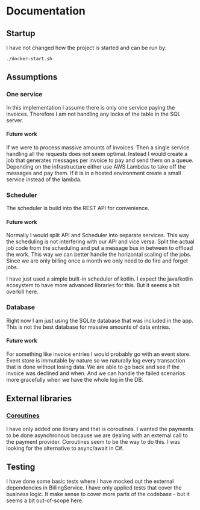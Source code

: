 # Documentation

## Startup

I have not changed how the project is started and can be run by:

`./docker-start.sh`

## Assumptions

### One service
In this implementation I assume there is only one service paying the invoices. 
Therefore I am not handling any locks of the table in the SQL server.

#### Future work
If we were to process massive amounts of invoices.
Then a single service handling all the requests does not seem optimal. Instead I would
create a job that generates messages per invoice to pay and send them on a queue.
Depending on the infrastructure either use AWS Lambdas to take off the messages and 
pay them. If it is in a hosted environment create a small service instead of the lambda. 

### Scheduler
The scheduler is build into the REST API for convenience. 

#### Future work
Normally I would split API and Scheduler into separate services. This way the 
scheduling is not interfering with our API and vice versa. Split the actual 
job code from the scheduling and put a message bus in between to offload the work.
This way we can better handle the horizontal scaling of the jobs. Since we are 
only billing once a month we only need to do fire and forget jobs.

I have just used a simple built-in scheduler of kotlin. I expect the java/kotlin ecosystem
to have more advanced libraries for this. But it seems a bit overkill here.

### Database
Right now I am just using the SQLite database that was included in the app. This is not the
best database for massive amounts of data entries.

#### Future work
For something like invoice entries I would probably go with an event store. Event store
is immutable by nature so we naturally log every transaction that is done without losing
data. We are able to go back and see if the invoice was declined and when. And we can
handle the failed scenarios more gracefully when we have the whole log in the DB.

## External libraries
### [Coroutines][1]
I have only added one library and that is coroutines. I wanted the payments to be done
asynchronous because we are dealing with an external call to the payment provider.
Coroutines seem to be the way to do this. I was looking for the alternative to 
async/await in C#.

## Testing
I have done some basic tests where I have mocked out the external dependencies 
in BillingService. I have only applied tests that cover the business logic.
It make sense to cover more parts of the codebase - but it
seems a bit out-of-scope here. 

[1]: https://github.com/kotlin/kotlinx.coroutines/blob/master/README.md#using-in-your-projects